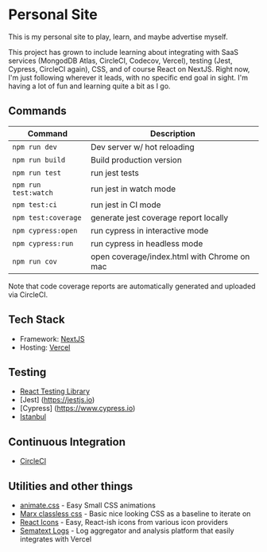 # Personal Site

This is my personal site to play, learn, and maybe advertise myself.

This project has grown to include learning about integrating with SaaS services (MongodDB Atlas, CircleCI, Codecov, Vercel), testing (Jest, Cypress, CircleCI again), CSS, and of course React on NextJS. Right now, I'm just following wherever it leads, with no specific end goal in sight. I'm having a lot of fun and learning quite a bit as I go.

## Commands

| Command              | Description                                 |
| -------------------- | ------------------------------------------- |
| `npm run dev`        | Dev server w/ hot reloading                 |
| `npm run build`      | Build production version                    |
| `npm run test`       | run jest tests                              |
| `npm run test:watch` | run jest in watch mode                      |
| `npm test:ci`        | run jest in CI mode                         |
| `npm test:coverage`  | generate jest coverage report locally       |
| `npm cypress:open`   | run cypress in interactive mode             |
| `npm cypress:run`    | run cypress in headless mode                |
| `npm run cov`        | open coverage/index.html with Chrome on mac |

Note that code coverage reports are automatically generated and uploaded via CircleCI.

## Tech Stack

-   Framework: [NextJS](https://nextjs.org/)
-   Hosting: [Vercel](https://vercel.com)

## Testing

-   [React Testing Library](https://testing-library.com/docs/react-testing-library/intro/)
-   [Jest] (https://jestjs.io)
-   [Cypress] (https://www.cypress.io)
-   [Istanbul](https://istanbul.js.org)

## Continuous Integration

-   [CircleCI](https://circleci.com/)

## Utilities and other things

-   [animate.css](https://animate.style/) - Easy Small CSS animations
-   [Marx classless css](https://mblode.github.io/marx/) - Basic nice looking CSS as a baseline to iterate on
-   [React Icons](https://react-icons.github.io/react-icons/) - Easy, React-ish icons from various icon providers
-   [Sematext Logs](https://sematext.com/) - Log aggregator and analysis platform that easily integrates with Vercel
